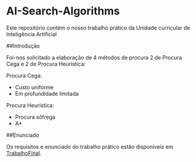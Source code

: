 # AI-Search-Algorithms
Este repositório contém o nosso trabalho prático da Unidade curricular de Inteligência Artificial

##Introdução

Foi-nos solicitado a elaboração de 4 métodos de procura 2 de Procura Cega e 2 de Procura Heurística:

Procura Cega:
- Custo uniforme
- Em profundidade limitada

Procura Heurística:
- Procura sôfrega
- A*


##Enunciado

Os requisitos e enunciado do trabalho prático estão disponíveis em [TrabalhoFinal](https://pages.github.com/).
